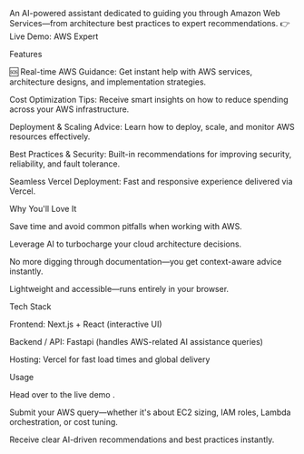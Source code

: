 An AI-powered assistant dedicated to guiding you through Amazon Web Services—from architecture best practices to expert recommendations.
👉 Live Demo: AWS Expert

Features

🆘 Real-time AWS Guidance: Get instant help with AWS services, architecture designs, and implementation strategies.

Cost Optimization Tips: Receive smart insights on how to reduce spending across your AWS infrastructure.

Deployment & Scaling Advice: Learn how to deploy, scale, and monitor AWS resources effectively.

Best Practices & Security: Built-in recommendations for improving security, reliability, and fault tolerance.

Seamless Vercel Deployment: Fast and responsive experience delivered via Vercel.

Why You'll Love It

Save time and avoid common pitfalls when working with AWS.

Leverage AI to turbocharge your cloud architecture decisions.

No more digging through documentation—you get context-aware advice instantly.

Lightweight and accessible—runs entirely in your browser.

Tech Stack

Frontend: Next.js + React (interactive UI)

Backend / API: Fastapi (handles AWS-related AI assistance queries)

Hosting: Vercel for fast load times and global delivery

Usage

Head over to the live demo
.

Submit your AWS query—whether it's about EC2 sizing, IAM roles, Lambda orchestration, or cost tuning.

Receive clear AI-driven recommendations and best practices instantly.
